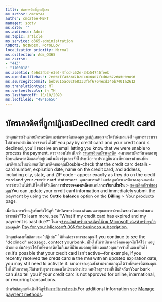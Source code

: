 ```yaml
---
title: บัตรเครดิตที่ถูกปฏิเสธ
ms.author: cmcatee
author: cmcatee-MSFT
manager: scotv
ms.date: ''
ms.audience: Admin
ms.topic: article
ms.service: o365-administration
ROBOTS: NOINDEX, NOFOLLOW
localization_priority: Normal
ms.collection: Adm_O365
ms.custom:
- "443"
- "1500018"
ms.assetid: 4e6d34b3-e3e5-4fcd-a52e-34b54746feeb
ms.openlocfilehash: 7e060ffa586d7b2dc6b64d7fcd6a672645e09096
ms.sourcegitcommit: beb9715ac0c8e8333fef6764ecd346b7401a2612
ms.translationtype: MT
ms.contentlocale: th-TH
ms.lasthandoff: 10/10/2020
ms.locfileid: "48416656"
---
```

# <a name="declined-credit-card"></a><span data-ttu-id="44a75-102">บัตรเครดิตที่ถูกปฏิเสธ</span><span class="sxs-lookup"><span data-stu-id="44a75-102">Declined credit card</span></span>

<span data-ttu-id="44a75-103">ถ้าคุณชำระเงินด้วยบัตรเครดิตและบัตรเครดิตของคุณถูกปฏิเสธคุณจะได้รับอีเมลแจ้งให้คุณทราบว่าเราไม่สามารถดำเนินการชำระเงินได้</span><span class="sxs-lookup"><span data-stu-id="44a75-103">If you pay by credit card, and your credit card is declined, you'll receive an email letting you know that we were unable to process the payment.</span></span> <span data-ttu-id="44a75-104">ตรวจสอบให้แน่ใจว่า [รายละเอียดบัตรเครดิต](https://go.microsoft.com/fwlink/p/?linkid=842054) -หมายเลขบัตรวันหมดอายุชื่อบนบัตรเครดิตและที่อยู่รวมถึงเมืองรัฐและรหัสไปรษณีย์-จะปรากฏขึ้นตามที่พวกเขาทำบนบัตรเครดิตและใบแจ้งยอดบัตรเครดิตของคุณ</span><span class="sxs-lookup"><span data-stu-id="44a75-104">Double-check that the [credit card details](https://go.microsoft.com/fwlink/p/?linkid=842054) - card number, expiration date, name on the credit card, and address, including city, state, and ZIP code - appear exactly as they do on the credit card and your credit card statement.</span></span> <span data-ttu-id="44a75-105">คุณสามารถอัปเดตข้อมูลบัตรเครดิตของคุณและส่งการชำระเงินได้ทันทีโดยใช้ตัวเลือกการ**ชำระยอดคงเหลือ**บนหน้าการ**เรียกเก็บเงิน**  >  [ของผลิตภัณฑ์ของคุณ](https://go.microsoft.com/fwlink/p/?linkid=842054)</span><span class="sxs-lookup"><span data-stu-id="44a75-105">You can update your credit card information and immediately submit the payment by using the **Settle balance** option on the **Billing** > [Your products](https://go.microsoft.com/fwlink/p/?linkid=842054) page.</span></span>

<span data-ttu-id="44a75-106">เมื่อต้องการเรียนรู้เพิ่มเติมให้ดูที่ "ถ้าบัตรเครดิตของฉันหมดอายุและการชำระเงินของฉันเลยกำหนดชำระแล้ว"</span><span class="sxs-lookup"><span data-stu-id="44a75-106">To learn more, see "What if my credit card has expired and my payment is past due?"</span></span> <span data-ttu-id="44a75-107">ในการ[ชำระเงินสำหรับการสมัครใช้งาน Microsoft ๓๖๕สำหรับธุรกิจของคุณ](https://docs.microsoft.com/microsoft-365/commerce/billing-and-payments/pay-for-your-subscription#what-if-my-credit-card-was-declined-and-my-payment-is-past-due)</span><span class="sxs-lookup"><span data-stu-id="44a75-107">in [Pay for your Microsoft 365 for business subscription](https://docs.microsoft.com/microsoft-365/commerce/billing-and-payments/pay-for-your-subscription#what-if-my-credit-card-was-declined-and-my-payment-is-past-due).</span></span>
  
<span data-ttu-id="44a75-108">ถ้าคุณยังคงเห็นข้อความ "ปฏิเสธ" ให้ติดต่อธนาคารของคุณ</span><span class="sxs-lookup"><span data-stu-id="44a75-108">If you continue to see the "declined" message, contact your bank.</span></span> <span data-ttu-id="44a75-109">เป็นไปได้ว่าบัตรเครดิตของคุณไม่ได้ใช้งานอยู่ตัวอย่างเช่นถ้าคุณได้รับบัตรเครดิตในอีเมลที่มีวันหมดอายุที่อัปเดตแล้วคุณอาจจำเป็นต้องเปิดใช้งาน</span><span class="sxs-lookup"><span data-stu-id="44a75-109">It's possible that your credit card isn't active—for example, if you recently received the credit card in the mail with an updated expiration date, you may still need to activate it.</span></span> <span data-ttu-id="44a75-110">ธนาคารของคุณยังสามารถบอกคุณได้ว่าบัตรเครดิตของคุณไม่ได้รับการอนุมัติสำหรับธุรกรรมออนไลน์ระหว่างประเทศหรือธุรกรรมที่เป็นกิจวัตร</span><span class="sxs-lookup"><span data-stu-id="44a75-110">Your bank can also tell you if your credit card is not approved for online, international, or recurring transactions.</span></span>
  
<span data-ttu-id="44a75-111">สำหรับข้อมูลเพิ่มเติมให้ดูที่[จัดการวิธีการชำระเงิน](https://docs.microsoft.com/microsoft-365/commerce/billing-and-payments/manage-payment-methods)</span><span class="sxs-lookup"><span data-stu-id="44a75-111">For additional information see [Manage payment methods](https://docs.microsoft.com/microsoft-365/commerce/billing-and-payments/manage-payment-methods).</span></span>
